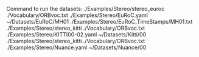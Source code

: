 Command to run the datasets:
./Examples/Stereo/stereo_euroc ./Vocabulary/ORBvoc.txt ./Examples/Stereo/EuRoC.yaml ~/Datasets/EuRoC/MH01 ./Examples/Stereo/EuRoC_TimeStamps/MH01.txt
./Examples/Stereo/stereo_kitti ./Vocabulary/ORBvoc.txt ./Examples/Stereo/KITTI00-02.yaml ~/Datasets/Kitti/00
./Examples/Stereo/stereo_kitti ./Vocabulary/ORBvoc.txt ./Examples/Stereo/Nuance.yaml ~/Datasets/Nuance/00